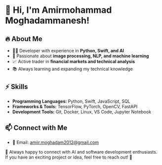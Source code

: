 # 👋 Hi, I'm Amirmohammad Moghadammanesh!

## 🔥 About Me
- 👨‍💻 Developer with experience in **Python, Swift, and AI**
- 🧠 Passionate about **image processing, NLP, and machine learning**
- 📈 Active trader in **financial markets and technical analysis**
- 📚 Always learning and expanding my technical knowledge

## ⚡ Skills
- **Programming Languages:** Python, Swift, JavaScript, SQL
- **Frameworks & Tools:** TensorFlow, PyTorch, OpenCV, FastAPI
- **Development Tools:** Git, Docker, Linux, VS Code, Jupyter Notebook

## 📫 Connect with Me
- 📧 Email: amiir.moghadam2012@gmail.com

📌 Always happy to connect with AI and software development enthusiasts. If you have an exciting project or idea, feel free to reach out! 🚀

